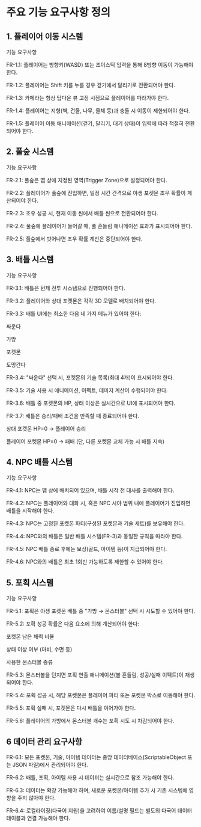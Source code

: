 # 주요 기능 요구사항 정의
## 1. 플레이어 이동 시스템
기능 요구사항

FR-1.1: 플레이어는 방향키(WASD) 또는 조이스틱 입력을 통해 8방향 이동이 가능해야 한다.

FR-1.2: 플레이어는 Shift 키를 누를 경우 걷기에서 달리기로 전환되어야 한다.

FR-1.3: 카메라는 항상 탑다운 뷰 고정 시점으로 플레이어를 따라가야 한다.

FR-1.4: 플레이어는 지형(벽, 건물, 나무, 물체 등)과 충돌 시 이동이 제한되어야 한다.

FR-1.5: 플레이어 이동 애니메이션(걷기, 달리기, 대기 상태)이 입력에 따라 적절히 전환되어야 한다.

## 2. 풀숲 시스템
기능 요구사항

FR-2.1: 풀숲은 맵 상에 지정된 영역(Trigger Zone)으로 설정되어야 한다.

FR-2.2: 플레이어가 풀숲에 진입하면, 일정 시간 간격으로 야생 포켓몬 조우 확률이 계산되어야 한다.

FR-2.3: 조우 성공 시, 현재 이동 씬에서 배틀 씬으로 전환되어야 한다.

FR-2.4: 풀숲에 플레이어가 들어갈 때, 풀 흔들림 애니메이션 효과가 표시되어야 한다.

FR-2.5: 풀숲에서 벗어나면 조우 확률 계산은 중단되어야 한다.

## 3. 배틀 시스템
기능 요구사항

FR-3.1: 배틀은 턴제 전투 시스템으로 진행되어야 한다.

FR-3.2: 플레이어와 상대 포켓몬은 각각 3D 모델로 배치되어야 한다.

FR-3.3: 배틀 UI에는 최소한 다음 네 가지 메뉴가 있어야 한다:

싸운다

가방

포켓몬

도망간다

FR-3.4: "싸운다" 선택 시, 포켓몬의 기술 목록(최대 4개)이 표시되어야 한다.

FR-3.5: 기술 사용 시 애니메이션, 이펙트, 데미지 계산이 수행되어야 한다.

FR-3.6: 배틀 중 포켓몬의 HP, 상태 이상은 실시간으로 UI에 표시되어야 한다.

FR-3.7: 배틀은 승리/패배 조건을 만족할 때 종료되어야 한다.

상대 포켓몬 HP=0 → 플레이어 승리

플레이어 포켓몬 HP=0 → 패배 (단, 다른 포켓몬 교체 가능 시 배틀 지속)

## 4. NPC 배틀 시스템
기능 요구사항

FR-4.1: NPC는 맵 상에 배치되어 있으며, 배틀 시작 전 대사를 출력해야 한다.

FR-4.2: NPC는 플레이어와 대화 시, 혹은 NPC 시야 범위 내에 플레이어가 진입하면 배틀을 시작해야 한다.

FR-4.3: NPC는 고정된 포켓몬 파티(구성된 포켓몬과 기술 세트)를 보유해야 한다.

FR-4.4: NPC와의 배틀은 일반 배틀 시스템(FR-3)과 동일한 규칙을 따라야 한다.

FR-4.5: NPC 배틀 종료 후에는 보상(골드, 아이템 등)이 지급되어야 한다.

FR-4.6: NPC와의 배틀은 최초 1회만 가능하도록 제한할 수 있어야 한다.

## 5. 포획 시스템
기능 요구사항

FR-5.1: 포획은 야생 포켓몬 배틀 중 "가방 → 몬스터볼" 선택 시 시도할 수 있어야 한다.

FR-5.2: 포획 성공 확률은 다음 요소에 의해 계산되어야 한다:

포켓몬 남은 체력 비율

상태 이상 여부 (마비, 수면 등)

사용한 몬스터볼 종류

FR-5.3: 몬스터볼을 던지면 포획 연출 애니메이션(볼 흔들림, 성공/실패 이펙트)이 재생되어야 한다.

FR-5.4: 포획 성공 시, 해당 포켓몬은 플레이어 파티 또는 포켓몬 박스로 이동해야 한다.

FR-5.5: 포획 실패 시, 포켓몬은 다시 배틀을 이어가야 한다.

FR-5.6: 플레이어의 가방에서 몬스터볼 개수는 포획 시도 시 차감되어야 한다.

## 6 데이터 관리 요구사항

FR-6.1: 모든 포켓몬, 기술, 아이템 데이터는 중앙 데이터베이스(ScriptableObject 또는 JSON 파일)에서 관리되어야 한다.

FR-6.2: 배틀, 포획, 아이템 사용 시 데이터는 실시간으로 참조 가능해야 한다.

FR-6.3: 데이터는 확장 가능해야 하며, 새로운 포켓몬/아이템 추가 시 기존 시스템에 영향을 주지 않아야 한다.

FR-6.4: 로컬라이징(다국어 지원)을 고려하여 이름/설명 필드는 별도의 다국어 데이터 테이블과 연결 가능해야 한다.